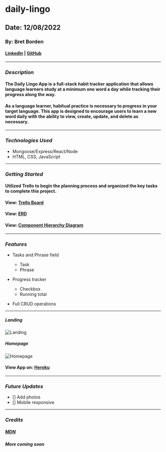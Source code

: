 # daily-lingo

## Date: 12/08/2022

### By: Bret Borden

#### [LinkedIn](www.likedin.com) | [GitHub](www.github.com)

---

### **_Description_**

#### The Daily Lingo App is a full-stack habit tracker application that allows language learners study at a minimum one word a day while tracking their progress along the way.

#### As a language learner, habitual practice is necessary to progress in your target language. This app is designed to encourage users to learn a new word daily with the ability to view, create, update, and delete as necessary.

---

### **_Technologies Used_**

- Mongoose/Express/React/Node
- HTML, CSS, JavaScript

---

### **_Getting Started_**

#### Utilized Trello to begin the planning process and organized the key tasks to complete this project.

#### View: [Trello Board](https://trello.com/invite/b/vBysUzxG/ATTI9423beeed6e55bef02bea47279f6a25f905BB0E8/daily-lingo-language-learning-habit-tracker)

#### View: [ERD](https://postimg.cc/CZy6X3NG)

#### View: [Component Hierarchy Diagram](https://postimg.cc/LYhS8dcJ)

---

### **_Features_**

- Tasks and Phrase field

  - Task
  - Phrase

- Progress tracker

  - Checkbox
  - Running total

- Full CRUD operations

---

##### Landing

![Landing]()

##### Homepage

![Homepage]()

#### View App on: [Heroku](https://www.herokuapp.com/)

---

### **_Future Updates_**

- [] Add photos
- [] Mobile responsive

---

### **_Credits_**

##### [MDN](https://developer.mozilla.org/en-US/)

##### More coming soon
